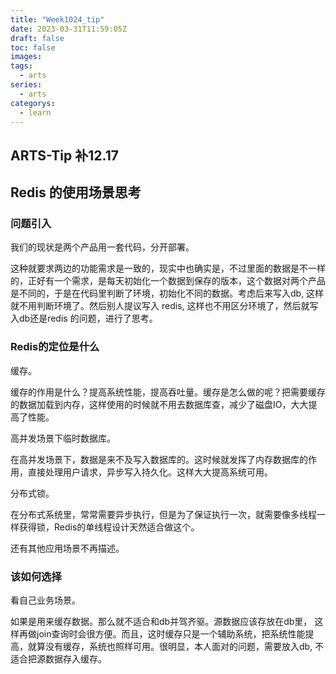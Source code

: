 ```yaml
---
title: "Week1024_tip"
date: 2023-03-31T11:59:05Z
draft: false 
toc: false
images:
tags:
  - arts 
series:
  - arts 
categorys:
  - learn 
---
```


## ARTS-Tip 补12.17
## Redis 的使用场景思考

### 问题引入
我们的现状是两个产品用一套代码，分开部署。

这种就要求两边的功能需求是一致的，现实中也确实是，不过里面的数据是不一样的，正好有一个需求，是每天初始化一个数据到保存的版本，这个数据对两个产品是不同的，于是在代码里判断了环境，初始化不同的数据。考虑后来写入db, 这样就不用判断环境了。然后别人提议写入 redis, 这样也不用区分环境了，然后就写入db还是redis 的问题，进行了思考。

### Redis的定位是什么
缓存。

缓存的作用是什么？提高系统性能，提高吞吐量。缓存是怎么做的呢？把需要缓存的数据加载到内存，这样使用的时候就不用去数据库查，减少了磁盘IO，大大提高了性能。

高并发场景下临时数据库。

在高并发场景下，数据是来不及写入数据库的。这时候就发挥了内存数据库的作用，直接处理用户请求，异步写入持久化。这样大大提高系统可用。

分布式锁。

在分布式系统里，常常需要异步执行，但是为了保证执行一次，就需要像多线程一样获得锁，Redis的单线程设计天然适合做这个。

还有其他应用场景不再描述。

### 该如何选择

看自己业务场景。

如果是用来缓存数据。那么就不适合和db并驾齐驱。源数据应该存放在db里， 这样再做join查询时会很方便。而且，这时缓存只是一个辅助系统，把系统性能提高，就算没有缓存，系统也照样可用。很明显，本人面对的问题，需要放入db, 不适合把源数据存入缓存。
